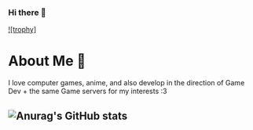 ### Hi there 👋

[![trophy]](https://github-profile-trophy.vercel.app/?username=RedGast4&theme=onedark)

# About Me 🦊

I love computer games, anime, and also develop in the direction of
Game Dev + the same Game servers for my interests :3

## ![Anurag's GitHub stats](https://github-readme-stats.vercel.app/api?username=RedGast4&show_icons=true&theme=tokyonight)


